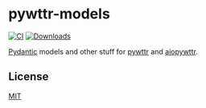 # pywttr-models

[![CI](https://github.com/monosans/pywttr-models/actions/workflows/ci.yml/badge.svg)](https://github.com/monosans/pywttr-models/actions/workflows/ci.yml)
[![Downloads](https://static.pepy.tech/badge/pywttr-models)](https://pepy.tech/project/pywttr-models)

[Pydantic](https://github.com/pydantic/pydantic) models and other stuff for [pywttr](https://github.com/monosans/pywttr) and [aiopywttr](https://github.com/monosans/aiopywttr).

## License

[MIT](https://github.com/monosans/pywttr-models/blob/main/LICENSE)
